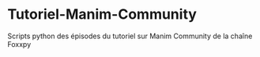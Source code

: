 # Tutoriel-Manim-Community
 
Scripts python des épisodes du tutoriel sur Manim Community de la chaîne Foxxpy
